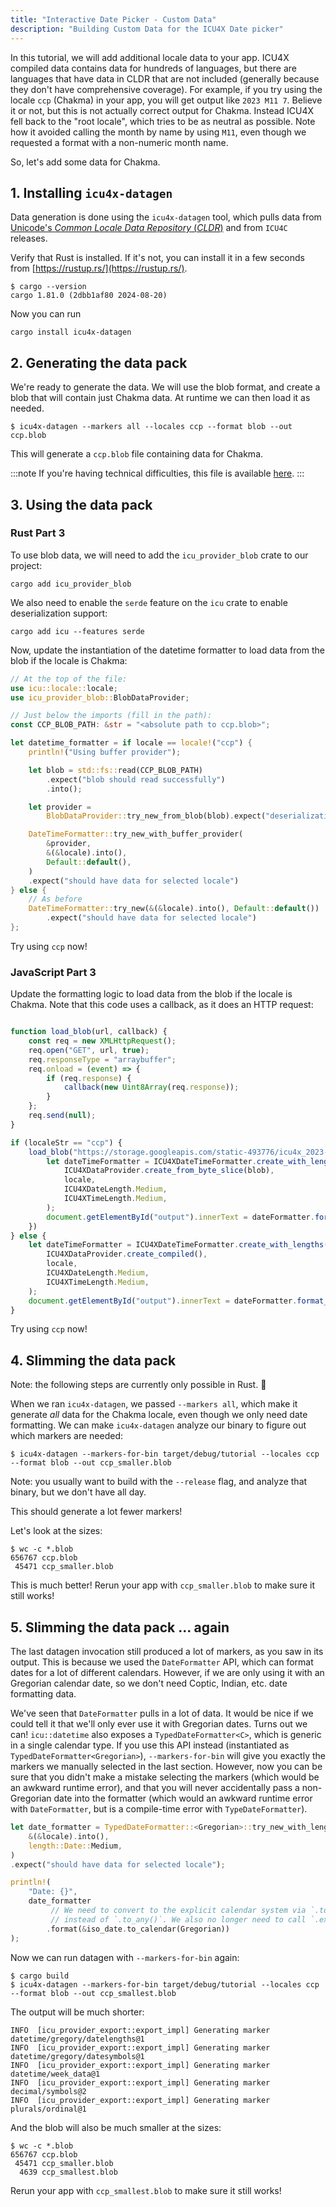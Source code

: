 ```yaml
---
title: "Interactive Date Picker - Custom Data"
description: "Building Custom Data for the ICU4X Date picker"
---
```


In this tutorial, we will add additional locale data to your app. ICU4X compiled data contains data for hundreds of languages, but there are languages that have data in CLDR that are not included (generally because they don't have comprehensive coverage). For example, if you try using the locale `ccp` (Chakma) in your app, you will get output like `2023 M11 7`. Believe it or not, but this is not actually correct output for Chakma. Instead ICU4X fell back to the "root locale", which tries to be as neutral as possible. Note how it avoided calling the month by name by using `M11`, even though we requested a format with a non-numeric month name.

So, let's add some data for Chakma.

## 1. Installing `icu4x-datagen`

Data generation is done using the `icu4x-datagen` tool, which pulls data from [Unicode's *Common Locale Data Repository* (*CLDR*)](http://cldr.unicode.org/index/downloads) and from `ICU4C` releases.

Verify that Rust is installed. If it's not, you can install it in a few seconds from [https://rustup.rs/](https://rustup.rs/).

```shell
$ cargo --version
cargo 1.81.0 (2dbb1af80 2024-08-20)
```

Now you can run

```shell
cargo install icu4x-datagen
```

## 2. Generating the data pack

We're ready to generate the data. We will use the blob format, and create a blob that will contain just Chakma data. At runtime we can then load it as needed.

```shell
$ icu4x-datagen --markers all --locales ccp --format blob --out ccp.blob
```

This will generate a `ccp.blob` file containing data for Chakma.

:::note
If you're having technical difficulties, this file is available [here](https://storage.googleapis.com/static-493776/icu4x_2023-11-03/ccp.blob).
:::


## 3. Using the data pack

### Rust Part 3

To use blob data, we will need to add the `icu_provider_blob` crate to our project:

```shell
cargo add icu_provider_blob
```

We also need to enable the `serde` feature on the `icu` crate to enable deserialization support:

```shell
cargo add icu --features serde
```

Now, update the instantiation of the datetime formatter to load data from the blob if the
locale is Chakma:

```rust
// At the top of the file:
use icu::locale::locale;
use icu_provider_blob::BlobDataProvider;

// Just below the imports (fill in the path):
const CCP_BLOB_PATH: &str = "<absolute path to ccp.blob>";

let datetime_formatter = if locale == locale!("ccp") {
    println!("Using buffer provider");

    let blob = std::fs::read(CCP_BLOB_PATH)
        .expect("blob should read successfully")
        .into();

    let provider =
        BlobDataProvider::try_new_from_blob(blob).expect("deserialization should succeed");

    DateTimeFormatter::try_new_with_buffer_provider(
        &provider,
        &(&locale).into(),
        Default::default(),
    )
    .expect("should have data for selected locale")
} else {
    // As before
    DateTimeFormatter::try_new(&(&locale).into(), Default::default())
        .expect("should have data for selected locale")
};
```

Try using `ccp` now!

### JavaScript Part 3

Update the formatting logic to load data from the blob if the locale is Chakma. Note that this code uses a callback, as it does an HTTP request:

```javascript

function load_blob(url, callback) {
    const req = new XMLHttpRequest();
    req.open("GET", url, true);
    req.responseType = "arraybuffer";
    req.onload = (event) => {
        if (req.response) {
            callback(new Uint8Array(req.response));
        }
    };
    req.send(null);
}

if (localeStr == "ccp") {
    load_blob("https://storage.googleapis.com/static-493776/icu4x_2023-11-03/ccp.blob", (blob) => {
        let dateTimeFormatter = ICU4XDateTimeFormatter.create_with_lengths(
            ICU4XDataProvider.create_from_byte_slice(blob),
            locale,
            ICU4XDateLength.Medium,
            ICU4XTimeLength.Medium,
        );
        document.getElementById("output").innerText = dateFormatter.format_iso_datetime(isoDateTime);
    })
} else {
    let dateTimeFormatter = ICU4XDateTimeFormatter.create_with_lengths(
        ICU4XDataProvider.create_compiled(),
        locale,
        ICU4XDateLength.Medium,
        ICU4XTimeLength.Medium,
    );
    document.getElementById("output").innerText = dateFormatter.format_iso_datetime(isoDateTime);
}
```

Try using `ccp` now!

## 4. Slimming the data pack

Note: the following steps are currently only possible in Rust. 🤷

When we ran `icu4x-datagen`, we passed `--markers all`, which make it generate *all* data for the Chakma locale, even though we only need date formatting. We can make `icu4x-datagen` analyze our binary to figure out which markers are needed:

```shell
$ icu4x-datagen --markers-for-bin target/debug/tutorial --locales ccp --format blob --out ccp_smaller.blob
```

Note: you usually want to build with the `--release` flag, and analyze that binary, but we don't have all day.

This should generate a lot fewer markers!

Let's look at the sizes:

```shell
$ wc -c *.blob
656767 ccp.blob
 45471 ccp_smaller.blob
```

This is much better! Rerun your app with `ccp_smaller.blob` to make sure it still works!

## 5. Slimming the data pack ... again

The last datagen invocation still produced a lot of markers, as you saw in its output. This is because we used the `DateFormatter` API, which can format dates for a lot of different calendars. However, if we are only using it with an Gregorian calendar date, so we don't need Coptic, Indian, etc. date formatting data.

We've seen that `DateFormatter` pulls in a lot of data. It would be nice if we could tell it that we'll only ever use it with Gregorian dates. Turns out we can! `icu::datetime` also exposes a `TypedDateFormatter<C>`, which is generic in a single calendar type. If you use this API instead (instantiated as `TypedDateFormatter<Gregorian>`), `--markers-for-bin` will give you exactly the markers we manually selected in the last section. However, now you can be sure that you didn't make a mistake selecting the markers (which would be an awkward runtime error), and that you will never accidentally pass a non-Gregorian date into the formatter (which would an awkward runtime error with `DateFormatter`, but is a compile-time error with `TypeDateFormatter`).

```rust
let date_formatter = TypedDateFormatter::<Gregorian>::try_new_with_length(
    &(&locale).into(),
    length::Date::Medium,
)
.expect("should have data for selected locale");

println!(
    "Date: {}",
    date_formatter
         // We need to convert to the explicit calendar system via `.to_calendar()`
         // instead of `.to_any()`. We also no longer need to call `.expect()`.
        .format(&iso_date.to_calendar(Gregorian))
);
```

Now we can run datagen with `--markers-for-bin` again:

```shell
$ cargo build
$ icu4x-datagen --markers-for-bin target/debug/tutorial --locales ccp --format blob --out ccp_smallest.blob
```

The output will be much shorter:

```shell
INFO  [icu_provider_export::export_impl] Generating marker datetime/gregory/datelengths@1
INFO  [icu_provider_export::export_impl] Generating marker datetime/gregory/datesymbols@1
INFO  [icu_provider_export::export_impl] Generating marker datetime/week_data@1
INFO  [icu_provider_export::export_impl] Generating marker decimal/symbols@2
INFO  [icu_provider_export::export_impl] Generating marker plurals/ordinal@1
```

And the blob will also be much smaller at the sizes:

```shell
$ wc -c *.blob
656767 ccp.blob
 45471 ccp_smaller.blob
  4639 ccp_smallest.blob
```

Rerun your app with `ccp_smallest.blob` to make sure it still works!